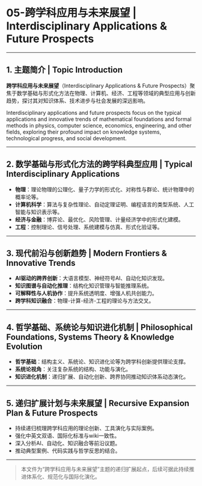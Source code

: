 # 05-跨学科应用与未来展望 | Interdisciplinary Applications & Future Prospects

---

## 1. 主题简介 | Topic Introduction

**跨学科应用与未来展望**（Interdisciplinary Applications & Future Prospects）聚焦于数学基础与形式化方法在物理、计算机、经济、工程等领域的典型应用与创新趋势，探讨其对知识体系、技术进步与社会发展的深远影响。

Interdisciplinary applications and future prospects focus on the typical applications and innovative trends of mathematical foundations and formal methods in physics, computer science, economics, engineering, and other fields, exploring their profound impact on knowledge systems, technological progress, and social development.

---

## 2. 数学基础与形式化方法的跨学科典型应用 | Typical Interdisciplinary Applications

- **物理**：理论物理的公理化、量子力学的形式化、对称性与群论、统计物理中的概率论等。
- **计算机科学**：算法与复杂性理论、自动定理证明、编程语言的类型系统、人工智能与知识表示等。
- **经济与金融**：博弈论、最优化、风险管理、计量经济学中的形式化建模。
- **工程**：控制理论、信号处理、系统建模与仿真、形式化验证等。

---

## 3. 现代前沿与创新趋势 | Modern Frontiers & Innovative Trends

- **AI驱动的跨界创新**：大语言模型、神经符号AI、自动化知识发现。
- **知识图谱与自动化推理**：结构化知识管理与智能推理系统。
- **可解释性与人机协作**：提升系统透明度、增强人机共创能力。
- **跨学科知识融合**：物理-计算-经济-工程的理论与方法交叉。

---

## 4. 哲学基础、系统论与知识进化机制 | Philosophical Foundations, Systems Theory & Knowledge Evolution

- **哲学基础**：结构主义、系统论、知识进化论等为跨学科创新提供理论支撑。
- **系统论视角**：关注复杂系统的结构、功能与演化。
- **知识进化机制**：递归扩展、自动化创新、跨界协同推动知识体系动态演化。

---

## 5. 递归扩展计划与未来展望 | Recursive Expansion Plan & Future Prospects

- 持续递归梳理跨学科应用的理论创新、工具演化与实际案例。
- 强化中英文双语、国际化标准与wiki一致性。
- 深入分析AI、自动化、知识融合等前沿议题。
- 推动典型案例、代码实践与哲学反思的结合。

---

> 本文件为“跨学科应用与未来展望”主题的递归扩展起点，后续可据此持续推进体系化、规范化与国际化演化。
